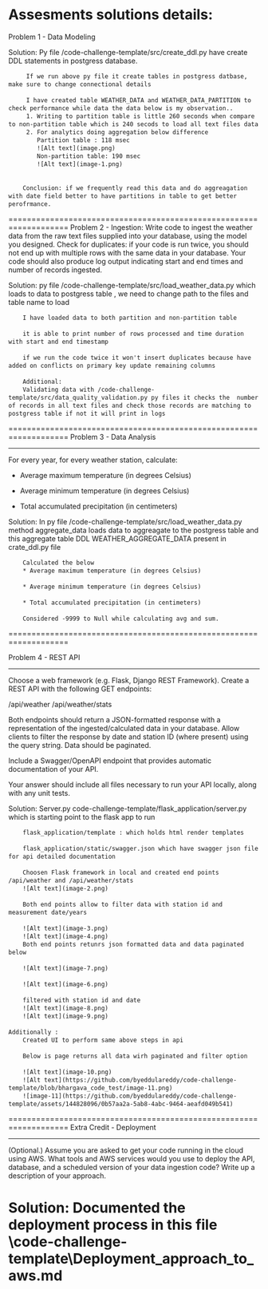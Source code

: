 Assesments solutions details:
===================================================================
Problem 1 - Data Modeling

Solution:
         Py file /code-challenge-template/src/create_ddl.py have create DDL statements in postgress database.

         If we run above py file it create tables in postgress datbase, make sure to change connectional details

         I have created table WEATHER_DATA and WEATHER_DATA_PARTITION to check performance while data the data below is my observation..
         1. Writing to partition table is little 260 seconds when compare to non-partition table which is 240 secods to load all text files data
         2. For analytics doing aggregation below difference
            Partition table : 118 msec
            ![Alt text](image.png)
            Non-partition table: 190 msec
            ![Alt text](image-1.png)


        Conclusion: if we frequently read this data and do aggreagation with date field better to have partitions in table to get better perofrmance.
===================================================================
Problem 2 - Ingestion:
Write code to ingest the weather data from the raw text files supplied into your database, using the model you designed. Check for duplicates: if your code is run twice, you should not end up with multiple rows with the same data in your database. Your code should also produce log output indicating start and end times and number of records ingested.


Solution:
        py file /code-challenge-template/src/load_weather_data.py
        which loads to data to postgress table , we need to change path to the files and table name to load

        I have loaded data to both partition and non-partition table

        it is able to print number of rows processed and time duration with start and end timestamp

        if we run the code twice it won't insert duplicates because have added on conflicts on primary key update remaining columns

        Additional: 
        Validating data with /code-challenge-template/src/data_quality_validation.py py files it checks the  number of records in all text files and check those records are matching to postgress table if not it will print in logs

===================================================================
Problem 3 - Data Analysis

-------------------------

For every year, for every weather station, calculate:

* Average maximum temperature (in degrees Celsius)

* Average minimum temperature (in degrees Celsius)

* Total accumulated precipitation (in centimeters)

Solution: 
       In  py file /code-challenge-template/src/load_weather_data.py
        method aggregate_data loads data to aggreagate to the postgress table and this aggregate table DDL WEATHER_AGGREGATE_DATA present in crate_ddl.py file

        Calculated the below 
        * Average maximum temperature (in degrees Celsius)

        * Average minimum temperature (in degrees Celsius)

        * Total accumulated precipitation (in centimeters)

        Considered -9999 to Null while calculating avg and sum.
===================================================================

Problem 4 - REST API

--------------------

Choose a web framework (e.g. Flask, Django REST Framework). Create a REST API with the following GET endpoints:

/api/weather
/api/weather/stats

Both endpoints should return a JSON-formatted response with a representation of the ingested/calculated data in your database. Allow clients to filter the response by date and station ID (where present) using the query string. Data should be paginated.

Include a Swagger/OpenAPI endpoint that provides automatic documentation of your API.

Your answer should include all files necessary to run your API locally, along with any unit tests.

Solution:
        Server.py code-challenge-template/flask_application/server.py which is starting point to the flask app to run

        flask_application/template : which holds html render templates

        flask_application/static/swagger.json which have swagger json file for api detailed documentation

        Choosen Flask framework in local and created end points /api/weather and /api/weather/stats
        ![Alt text](image-2.png)

        Both end points allow to filter data with station id and measurement date/years

        ![Alt text](image-3.png)
        ![Alt text](image-4.png)
        Both end points retunrs json formatted data and data paginated below

        ![Alt text](image-7.png)

        ![Alt text](image-6.png)

        filtered with station id and date
        ![Alt text](image-8.png)
        ![Alt text](image-9.png)

    Additionally :
        Created UI to perform same above steps in api

        Below is page returns all data wirh paginated and filter option

        ![Alt text](image-10.png)
        ![Alt text](https://github.com/byeddulareddy/code-challenge-template/blob/bhargava_code_test/image-11.png)
        ![image-11](https://github.com/byeddulareddy/code-challenge-template/assets/144828096/0b57aa2a-5ab8-4abc-9464-aeafd049b541)

        






===================================================================
Extra Credit - Deployment

-------------------------

(Optional.) Assume you are asked to get your code running in the cloud using AWS. What tools and AWS services would you use to deploy the API, database, and a scheduled version of your data ingestion code? Write up a description of your approach.


Solution: 
        Documented the deployment process in this file
       \code-challenge-template\Deployment_approach_to_aws.md
===================================================================
